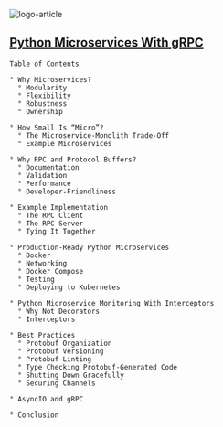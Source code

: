 ![logo-article](https://files.realpython.com/media/Creating-Microservices-with-Python_Watermarked.d5708bfb6806.jpg)

## [Python Microservices With gRPC](https://realpython.com/python-microservices-grpc/)

```
Table of Contents

° Why Microservices?
  ° Modularity
  ° Flexibility
  ° Robustness
  ° Ownership

° How Small Is “Micro”?
  ° The Microservice-Monolith Trade-Off
  ° Example Microservices

° Why RPC and Protocol Buffers?
  ° Documentation
  ° Validation
  ° Performance
  ° Developer-Friendliness

° Example Implementation
  ° The RPC Client
  ° The RPC Server
  ° Tying It Together

° Production-Ready Python Microservices
  ° Docker
  ° Networking
  ° Docker Compose
  ° Testing
  ° Deploying to Kubernetes

° Python Microservice Monitoring With Interceptors
  ° Why Not Decorators
  ° Interceptors

° Best Practices
  ° Protobuf Organization
  ° Protobuf Versioning
  ° Protobuf Linting
  ° Type Checking Protobuf-Generated Code
  ° Shutting Down Gracefully
  ° Securing Channels

° AsyncIO and gRPC

° Conclusion
```